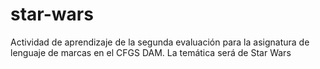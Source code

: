 # star-wars
Actividad de aprendizaje de la segunda evaluación para la asignatura de lenguaje de marcas en el CFGS DAM. La temática será de Star Wars
